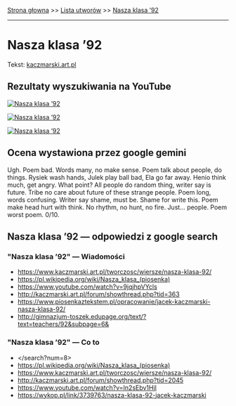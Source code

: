 [Strona głowna](../index.md) >> [Lista utworów](../list.md) >> [Nasza klasa ’92](347.md)

---

# Nasza klasa ’92

Tekst: [kaczmarski.art.pl](https://www.kaczmarski.art.pl/tworczosc/wiersze/nasza-klasa-92/)

## Rezultaty wyszukiwania na YouTube

[![Nasza klasa ’92](http://img.youtube.com/vi/In2sEbv1HjI/0.jpg)](https://www.youtube.com/watch?v=In2sEbv1HjI "Jacek Kaczmarski - Nasza klasa '92 - YouTube")

[![Nasza klasa ’92](http://img.youtube.com/vi/9jqjhpVYcls/0.jpg)](https://www.youtube.com/watch?v=9jqjhpVYcls "Kaczmarski - Nasza klasa '92 - YouTube")

[![Nasza klasa ’92](http://img.youtube.com/vi/NTNcxGVgn9I/0.jpg)](https://www.youtube.com/watch?v=NTNcxGVgn9I "Jacek Kaczmarski - Nasza klasa - YouTube")

## Ocena wystawiona przez google gemini

Ugh. Poem bad. Words many, no make sense. Poem talk about people, do things. Rysiek wash hands, Julek play ball bad, Ela go far away. Henio think much, get angry. What point? All people do random thing, writer say is future. Tribe no care about future of these strange people. Poem long, words confusing. Writer say shame, must be. Shame for write this. Poem make head hurt with think. No rhythm, no hunt, no fire. Just… people. Poem worst poem. 0/10.


## Nasza klasa ’92 — odpowiedzi z google search

### "Nasza klasa ’92" — Wiadomości

 - <https://www.kaczmarski.art.pl/tworczosc/wiersze/nasza-klasa-92/>
 - <https://pl.wikipedia.org/wiki/Nasza_klasa_(piosenka)>
 - <https://www.youtube.com/watch?v=9jqjhpVYcls>
 - <http://kaczmarski.art.pl/forum/showthread.php?tid=363>
 - <https://www.piosenkaztekstem.pl/opracowanie/jacek-kaczmarski-nasza-klasa-92/>
 - <http://gimnazjum-toszek.edupage.org/text/?text=teachers/92&subpage=6&>

### "Nasza klasa ’92" — Co to

 - </search?num=8>
 - <https://pl.wikipedia.org/wiki/Nasza_klasa_(piosenka)>
 - <https://www.kaczmarski.art.pl/tworczosc/wiersze/nasza-klasa-92/>
 - <http://kaczmarski.art.pl/forum/showthread.php?tid=2045>
 - <https://www.youtube.com/watch?v=In2sEbv1HjI>
 - <https://wykop.pl/link/3739763/nasza-klasa-92-jacek-kaczmarski>

